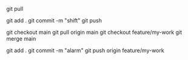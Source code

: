git pull

git add .
git commit -m "shift"
git push

git checkout main
git pull origin main
git checkout feature/my-work
git merge main

git add .
git commit -m "alarm"
git push origin feature/my-work
